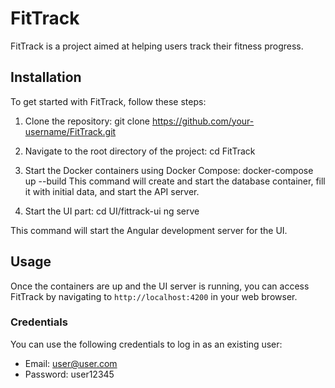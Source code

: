 # FitTrack

FitTrack is a project aimed at helping users track their fitness progress.

## Installation

To get started with FitTrack, follow these steps:

1. Clone the repository:
git clone https://github.com/your-username/FitTrack.git

2. Navigate to the root directory of the project:
cd FitTrack

3. Start the Docker containers using Docker Compose:
docker-compose up --build
This command will create and start the database container, fill it with initial data, and start the API server.

4. Start the UI part:
cd UI/fittrack-ui
ng serve

This command will start the Angular development server for the UI.

## Usage

Once the containers are up and the UI server is running, you can access FitTrack by navigating to `http://localhost:4200` in your web browser.

### Credentials

You can use the following credentials to log in as an existing user:

- Email: user@user.com
- Password: user12345



